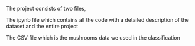 The project consists of two files, 

The ipynb file which contains all the code with a detailed description of the dataset and the entire project

The CSV file which is the mushrooms data we used in the classification
